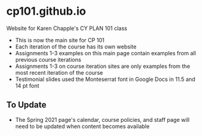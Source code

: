 # cp101.github.io
Website for Karen Chapple's CY PLAN 101 class

- This is now the main site for CP 101
- Each iteration of the course has its own website
- Assignments 1-3 examples on this main page contain examples from all previous course iterations 
- Assignments 1-3 on course iteration sites are only examples from the most recent iteration of the course 
- Testimonial slides used the Monteserrat font in Google Docs in 11.5 and 14 pt font

## To Update
- The Spring 2021 page's calendar, course policies, and staff page will need to be updated when content becomes available
